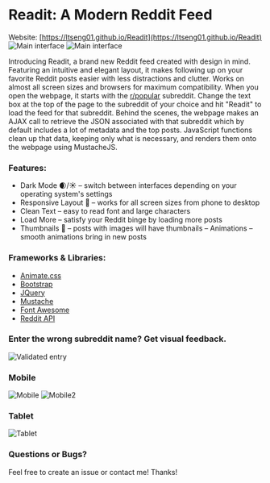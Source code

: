 # Readit: A Modern Reddit Feed
Website: [https://ltseng01.github.io/Readit](https://ltseng01.github.io/Readit)
![Main interface](screenshots/desktop_main.png)
![Main interface](screenshots/desktop_main_dark.png)

Introducing Readit, a brand new Reddit feed created with design in mind. Featuring an intuitive and elegant layout, it makes following up on your favorite Reddit posts easier with less distractions and clutter. Works on almost all screen sizes and browsers for maximum compatibility. When you open the webpage, it starts with the [r/popular](https://reddit.com/r/popular) subreddit. Change the text box at the top of the page to the subreddit of your choice and hit "Readit" to load the feed for that subreddit. Behind the scenes, the webpage makes an AJAX call to retrieve the JSON associated with that subreddit which by default includes a lot of metadata and the top posts. JavaScript functions clean up that data, keeping only what is necessary, and renders them onto the webpage using MustacheJS.

### Features:
- Dark Mode 🌒/☀️ – switch between interfaces depending on your operating system's settings
- Responsive Layout 📱 – works for all screen sizes from phone to desktop
- Clean Text – easy to read font and large characters
- Load More – satisfy your Reddit binge by loading more posts
- Thumbnails 🌉 – posts with images will have thumbnails 
– Animations – smooth animations bring in new posts

### Frameworks & Libraries:
- [Animate.css](https://daneden.github.io/animate.css/)
- [Bootstrap](https://getbootstrap.com)
- [JQuery](https://jquery.com)
- [Mustache](http://mustache.github.io)
- [Font Awesome](https://fontawesome.com)
- [Reddit API](https://www.reddit.com/dev/api/)

### Enter the wrong subreddit name? Get visual feedback.
![Validated entry](screenshots/bad_subreddit_name.gif)

### Mobile
![Mobile](screenshots/mobile_main.png)
![Mobile2](screenshots/mobile_footer.png)

### Tablet
![Tablet](screenshots/tablet_main.png)

### Questions or Bugs?
Feel free to create an issue or contact me! Thanks!
